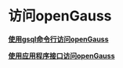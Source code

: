 # 访问openGauss

**[使用gsql命令行访问openGauss](使用gsql访问openGauss.md)**

**[使用应用程序接口访问openGauss](使用应用程序接口访问openGauss.md)**